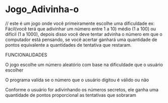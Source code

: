 ﻿# Jogo_Adivinha-o
// este é um jogo onde você primeiramente escolhe uma dificuldade ex: Fácil(você terá que adivinhar um número entre 1 a 10) médio (1 a 100) ou difícil (1 a 1000), depois disso você deve tentar advinha o número em que o computador está pensando, se você acertar ganhará uma quantidade de pontos equivalente a quantidades de tentativa que restaram.

FUNCIONALIDADES

O jogo escolhe um número aleatório com base na dificuldade que o usuário escolher

O programa valída se o número que o usuário digitou é válido ou não

Conforme o usuário for adivinhando os números secretos, ele ganha uma quantidade de pontos proporcional as tentativas que sobraram
